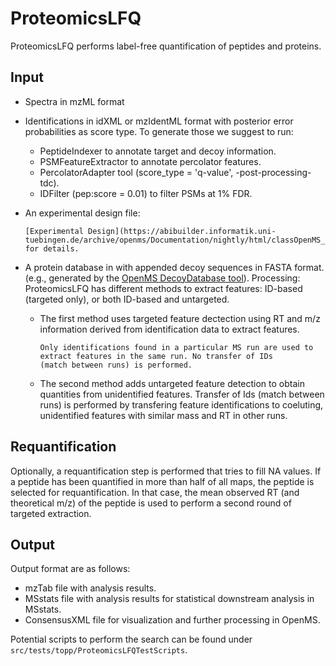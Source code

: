 ProteomicsLFQ
=============


ProteomicsLFQ performs label-free quantification of peptides and proteins.

## Input

- Spectra in mzML format
- Identifications in idXML or mzIdentML format with posterior error probabilities as score type. To generate those we
  suggest to run:
  - PeptideIndexer to annotate target and decoy information.
  - PSMFeatureExtractor to annotate percolator features.
  - PercolatorAdapter tool (score_type = 'q-value', -post-processing-tdc).
  - IDFilter (pep:score = 0.01) to filter PSMs at 1% FDR.
- An experimental design file:

  ```{seealso}
  [Experimental Design](https://abibuilder.informatik.uni-tuebingen.de/archive/openms/Documentation/nightly/html/classOpenMS_1_1ExperimentalDesign.html) for details.
  ```
- A protein database in with appended decoy sequences in FASTA format.
  (e.g., generated by the [OpenMS DecoyDatabase tool](https://abibuilder.informatik.uni-tuebingen.de/archive/openms/Documentation/nightly/html/namespaceOpenMS.html)).
  Processing:
  ProteomicsLFQ has different methods to extract features: ID-based (targeted only), or both ID-based and untargeted.
  -  The first method uses targeted feature dectection using RT and m/z information derived from identification data to
     extract features.
	 ```{note}
	 Only identifications found in a particular MS run are used to extract features in the same run. No transfer of IDs
	 (match between runs) is performed.
	 ```
  - The second method adds untargeted feature detection to obtain quantities from unidentified features. Transfer of Ids
    (match between runs) is performed by transfering feature identifications to coeluting, unidentified features with
	similar mass and RT in other runs.

## Requantification

Optionally, a requantification step is performed that tries to fill NA values. If a peptide has been quantified in
more than half of all maps, the peptide is selected for requantification. In that case, the mean observed RT
(and theoretical m/z) of the peptide is used to perform a second round of targeted extraction.

## Output

Output format are as follows:

- mzTab file with analysis results.
- MSstats file with analysis results for statistical downstream analysis in MSstats.
- ConsensusXML file for visualization and further processing in OpenMS.

Potential scripts to perform the search can be found under `src/tests/topp/ProteomicsLFQTestScripts`.
